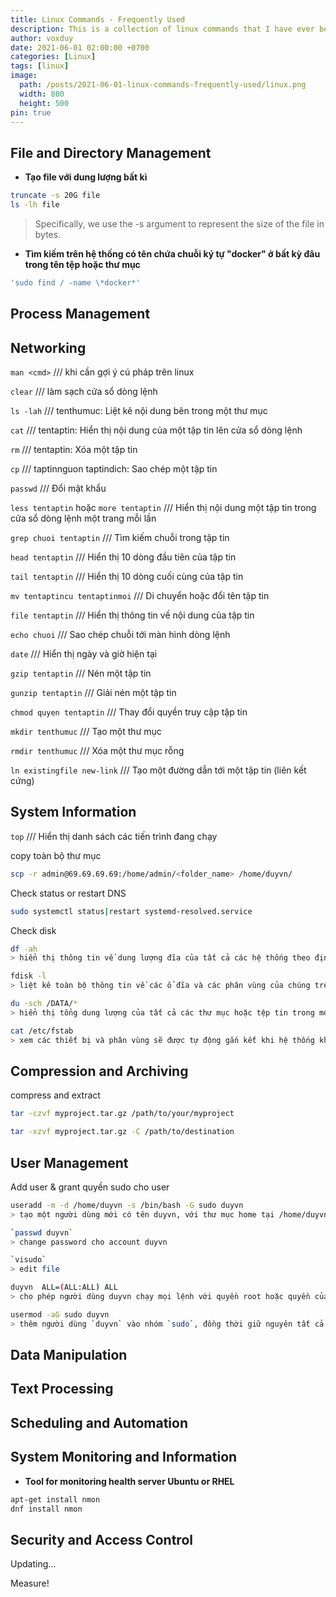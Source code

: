 ```yaml
---
title: Linux Commands - Frequently Used
description: This is a collection of linux commands that I have ever been. And I still keep it up-to-date currently.
author: voxduy
date: 2021-06-01 02:00:00 +0700
categories: [Linux]
tags: [linux]
image:
  path: /posts/2021-06-01-linux-commands-frequently-used/linux.png
  width: 800
  height: 500
pin: true
---
```


## File and Directory Management

- **Tạo file với dung lượng bất kì**

```bash
truncate -s 20G file
ls -lh file
```
> Specifically, we use the -s argument to represent the size of the file in bytes.

- **Tìm kiếm trên hệ thống có tên chứa chuỗi ký tự "docker" ở bất kỳ đâu trong tên tệp hoặc thư mục**

```bash
'sudo find / -name \*docker*'
```

## Process Management

## Networking

`man <cmd>` /// khi cần gợi ý cú pháp trên linux

`clear` /// làm sạch cửa sổ dòng lệnh

`ls -lah` /// tenthumuc: Liệt kê nội dung bên trong một thư mục

`cat` /// tentaptin: Hiển thị nội dung của một tập tin lên cửa sổ dòng lệnh

`rm` /// tentaptin: Xóa một tập tin

`cp` /// taptinnguon taptindich: Sao chép một tập tin

`passwd` /// Đổi mật khẩu

`less tentaptin` hoặc `more tentaptin` /// Hiển thị nội dung một tập tin trong cửa sổ dòng lệnh một trang mỗi lần

`grep chuoi tentaptin` /// Tìm kiếm chuỗi trong tập tin

`head tentaptin` /// Hiển thị 10 dòng đầu tiên của tập tin

`tail tentaptin` /// Hiển thị 10 dòng cuối cùng của tập tin

`mv tentaptincu tentaptinmoi` /// Di chuyển hoặc đổi tên tập tin

`file tentaptin` /// Hiển thị thông tin về nội dung của tập tin

`echo chuoi` /// Sao chép chuỗi tới màn hình dòng lệnh

`date` /// Hiển thị ngày và giờ hiện tại

`gzip tentaptin` /// Nén một tập tin

`gunzip tentaptin` /// Giải nén một tập tin

`chmod quyen tentaptin` /// Thay đổi quyền truy cập tập tin

`mkdir tenthumuc` /// Tạo một thư mục

`rmdir tenthumuc` /// Xóa một thư mục rỗng

`ln existingfile new-link` /// Tạo một đường dẫn tới một tập tin (liên kết cứng)

## System Information

`top` /// Hiển thị danh sách các tiến trình đang chạy

copy toàn bộ thư mục

```bash
scp -r admin@69.69.69.69:/home/admin/<folder_name> /home/duyvn/
```

Check status or restart DNS

```bash
sudo systemctl status|restart systemd-resolved.service
```

Check disk

```bash
df -ah
> hiển thị thông tin về dung lượng đĩa của tất cả các hệ thống theo định dạng human-readable

fdisk -l
> liệt kê toàn bộ thông tin về các ổ đĩa và các phân vùng của chúng trên hệ thống

du -sch /DATA/*
> hiển thị tổng dung lượng của tất cả các thư mục hoặc tệp tin trong một thư mục cụ thể

cat /etc/fstab
> xem các thiết bị và phân vùng sẽ được tự động gắn kết khi hệ thống khởi động
```

## Compression and Archiving

compress and extract

```bash
tar -czvf myproject.tar.gz /path/to/your/myproject

tar -xzvf myproject.tar.gz -C /path/to/destination
```

## User Management

Add user & grant quyền sudo cho user

```bash
useradd -m -d /home/duyvn -s /bin/bash -G sudo duyvn
> tạo một người dùng mới có tên duyvn, với thư mục home tại /home/duyvn, sử dụng shell bash, và có quyền quản trị (là thành viên của nhóm sudo)

`passwd duyvn`
> change password cho account duyvn

`visudo`
> edit file

duyvn  ALL=(ALL:ALL) ALL
> cho phép người dùng duyvn chạy mọi lệnh với quyền root hoặc quyền của bất kỳ người dùng nào khác trên hệ thống

usermod -aG sudo duyvn
> thêm người dùng `duyvn` vào nhóm `sudo`, đồng thời giữ nguyên tất cả các nhóm mà người dùng này đã thuộc về trước đó. Sau khi thực hiện lệnh này, `duyvn` sẽ có quyền thực hiện các lệnh với quyền của người dùng root thông qua lệnh `sudo`
```

## Data Manipulation

## Text Processing

## Scheduling and Automation

## System Monitoring and Information

- **Tool for monitoring health server Ubuntu or RHEL**

```bash
apt-get install nmon
dnf install nmon
```

## Security and Access Control

Updating...

Measure!
